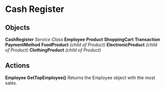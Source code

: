 # Cash Register

## Objects
**CashRegister** *Service Class*
**Employee**
**Product**
**ShoppingCart**
**Transaction**
**PaymentMethod**
**FoodProduct** *(child of Product)*
**ElectronicProduct** *(child of Product)*
**ClothingProduct** *(child of Product)*

## Actions
**Employee GetTopEmployee()**
Returns the Employee object with the most sales.
